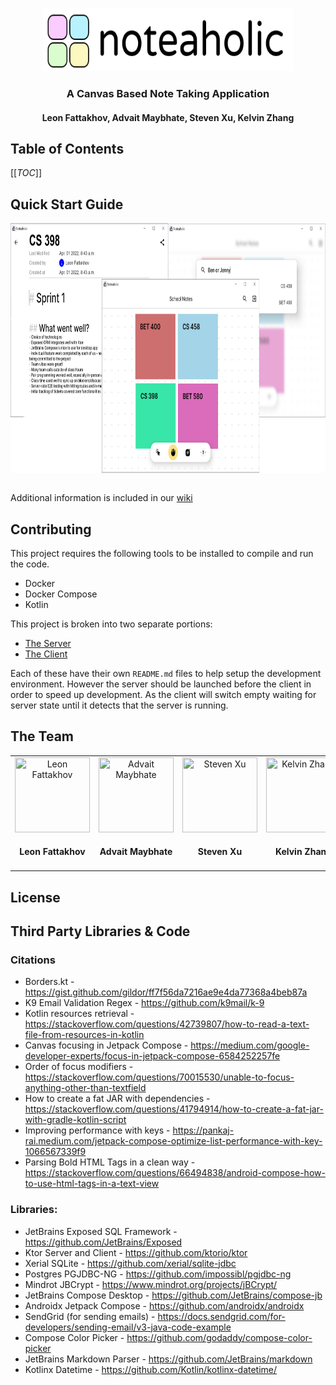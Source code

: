 <br />
<p align="center">
  <a href="https://git.uwaterloo.ca/lfattakh/cs398project">
    <img src="client/src/main/resources/img/noteaholic.svg" alt="Logo" width="400" height="100">
  </a>

  <h3 align="center">A Canvas Based Note Taking Application</h3>
  <h4 align="center">Leon Fattakhov, Advait Maybhate, Steven Xu, Kelvin Zhang</h3>
</p>


## Table of Contents
[[_TOC_]]


## Quick Start Guide

<img align="center" src="docs/AppScreenShot.png" height="400">
<br />
<br />

Additional information is included in our [wiki](https://git.uwaterloo.ca/lfattakh/cs398project/-/wikis/home)


## Contributing

This project requires the following tools to be installed to compile and run the code.
* Docker
* Docker Compose
* Kotlin

This project is broken into two separate portions:
* [The Server](https://git.uwaterloo.ca/lfattakh/cs398project/-/tree/master/server)
* [The Client](https://git.uwaterloo.ca/lfattakh/cs398project/-/tree/master/client)

Each of these have their own `README.md` files to help setup the development environment.
However the server should be launched before the client in order to speed up development. As the client will switch empty waiting for server state until it detects that the server is running.

## The Team

<table align="center">
<tr>
  <td align="center">
    <img src="https://avatars.githubusercontent.com/coolcom200" title="Leon Fattakhov" width="120" height="120"> 
    <h4>Leon Fattakhov</h4>
  </td>
  <td align="center">
    <img src="https://ca.slack-edge.com/T025KUF9Y-UGNHHES3B-240900ed5074-512" title="Advait Maybhate" width="120" height="120"> 
    <h4>Advait Maybhate</h4>
  </td>
  <td align="center">
    <img src="https://ca.slack-edge.com/T025KUF9Y-UUXC7TP9R-374ac6303780-72" title="Steven Xu" width="120" height="120"> 
    <h4>Steven Xu</h4>
  </td>
  <td align="center">
    <img src="https://ca.slack-edge.com/T025KUF9Y-U01T5FQ1J77-b91b6953a1c6-512" title="Kelvin Zhang" width="120" height="120"> 
    <h4>Kelvin Zhang</h4>
  </td>
</tr>
</table>

## License


## Third Party Libraries & Code

### Citations
- Borders.kt - https://gist.github.com/gildor/ff7f56da7216ae9e4da77368a4beb87a
- K9 Email Validation Regex - https://github.com/k9mail/k-9
- Kotlin resources retrieval - https://stackoverflow.com/questions/42739807/how-to-read-a-text-file-from-resources-in-kotlin
- Canvas focusing in Jetpack Compose - https://medium.com/google-developer-experts/focus-in-jetpack-compose-6584252257fe
- Order of focus modifiers - https://stackoverflow.com/questions/70015530/unable-to-focus-anything-other-than-textfield
- How to create a fat JAR with dependencies - https://stackoverflow.com/questions/41794914/how-to-create-a-fat-jar-with-gradle-kotlin-script
- Improving performance with keys - https://pankaj-rai.medium.com/jetpack-compose-optimize-list-performance-with-key-1066567339f9
- Parsing Bold HTML Tags in a clean way - https://stackoverflow.com/questions/66494838/android-compose-how-to-use-html-tags-in-a-text-view

### Libraries:
  - JetBrains Exposed SQL Framework - https://github.com/JetBrains/Exposed
  - Ktor Server and Client - https://github.com/ktorio/ktor
  - Xerial SQLite - https://github.com/xerial/sqlite-jdbc
  - Postgres PGJDBC-NG - https://github.com/impossibl/pgjdbc-ng
  - Mindrot JBCrypt - https://www.mindrot.org/projects/jBCrypt/
  - JetBrains Compose Desktop - https://github.com/JetBrains/compose-jb
  - Androidx Jetpack Compose - https://github.com/androidx/androidx
  - SendGrid (for sending emails) - https://docs.sendgrid.com/for-developers/sending-email/v3-java-code-example
  - Compose Color Picker - https://github.com/godaddy/compose-color-picker
  - JetBrains Markdown Parser - https://github.com/JetBrains/markdown
  - Kotlinx Datetime - https://github.com/Kotlin/kotlinx-datetime/


